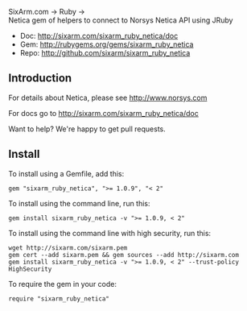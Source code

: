 SixArm.com → Ruby → <br> Netica gem of helpers to connect to Norsys Netica API using JRuby

* Doc: <http://sixarm.com/sixarm_ruby_netica/doc>
* Gem: <http://rubygems.org/gems/sixarm_ruby_netica>
* Repo: <http://github.com/sixarm/sixarm_ruby_netica>
<!--HEADER-SHUT-->


## Introduction

For details about Netica, please see http://www.norsys.com

For docs go to <http://sixarm.com/sixarm_ruby_netica/doc>

Want to help? We're happy to get pull requests.


<!--INSTALL-OPEN-->

## Install

To install using a Gemfile, add this:

    gem "sixarm_ruby_netica", ">= 1.0.9", "< 2"

To install using the command line, run this:

    gem install sixarm_ruby_netica -v ">= 1.0.9, < 2"

To install using the command line with high security, run this:

    wget http://sixarm.com/sixarm.pem
    gem cert --add sixarm.pem && gem sources --add http://sixarm.com
    gem install sixarm_ruby_netica -v ">= 1.0.9, < 2" --trust-policy HighSecurity

To require the gem in your code:

    require "sixarm_ruby_netica"

<!--INSTALL-SHUT-->
